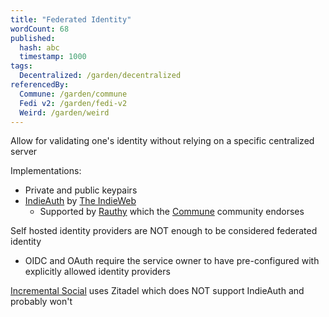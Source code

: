 ```yaml
---
title: "Federated Identity"
wordCount: 68
published:
  hash: abc
  timestamp: 1000
tags:
  Decentralized: /garden/decentralized
referencedBy:
  Commune: /garden/commune
  Fedi v2: /garden/fedi-v2
  Weird: /garden/weird
---
```


Allow for validating one's identity without relying on a specific centralized server

Implementations:
- Private and public keypairs
- [IndieAuth](https://indieweb.org/IndieAuth) by [The IndieWeb](/garden/the-small-web)
	- Supported by [Rauthy](https://github.com/sebadob/rauthy) which the [Commune](/garden/commune) community endorses

Self hosted identity providers are NOT enough to be considered federated identity
- OIDC and OAuth require the service owner to have pre-configured with explicitly allowed identity providers

[Incremental Social](/garden/incremental-social) uses Zitadel which does NOT support IndieAuth and probably won't